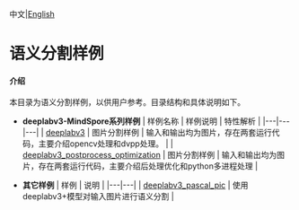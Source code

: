 中文|[English](README.md)

# 语义分割样例

#### 介绍
本目录为语义分割样例，以供用户参考。目录结构和具体说明如下。

- **deeplabv3-MindSpore系列样例**
  | 样例名称  | 样例说明  | 特性解析  |
  |---|---|---|
  | [deeplabv3](./deeplabv3)  | 图片分割样例  | 输入和输出均为图片，存在两套运行代码，主要介绍opencv处理和dvpp处理。  |
  | [deeplabv3_postprocess_optimization](./googlenet_imagenet_multi_batch)  | 图片分割样例  | 输入和输出均为图片，存在两套运行代码，主要介绍后处理优化和python多进程处理  |

- **其它样例**
  | 样例  | 说明  |
  |---|---|
  | [deeplabv3_pascal_pic](./deeplabv3_pascal_pic) | 使用deeplabv3+模型对输入图片进行语义分割 |